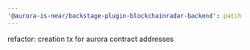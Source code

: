```yaml
---
'@aurora-is-near/backstage-plugin-blockchainradar-backend': patch
---
```


refactor: creation tx for aurora contract addresses
